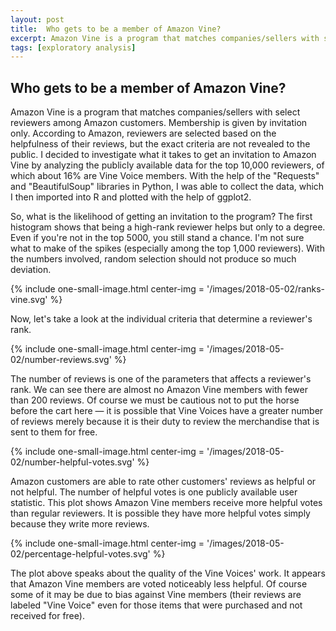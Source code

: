 ```yaml
---
layout: post
title:  Who gets to be a member of Amazon Vine?
excerpt: Amazon Vine is a program that matches companies/sellers with select reviewers among Amazon customers. Membership is given by invitation only. According to Amazon, reviewers are selected based on the helpfulness of their reviews, but the exact criteria are not revealed to the public. I decided to investigate what it takes to get an invitation to Amazon Vine by analyzing the publicly available data for the top 10,000 reviewers...
tags: [exploratory analysis]
---
```


## Who gets to be a member of Amazon Vine?

Amazon Vine is a program that matches companies/sellers with select reviewers among Amazon customers. Membership is given by invitation only. According to Amazon, reviewers are selected based on the helpfulness of their reviews, but the exact criteria are not revealed to the public. I decided to investigate what it takes to get an invitation to Amazon Vine by analyzing the publicly available data for the top 10,000 reviewers, of which about 16% are Vine Voice members. With the help of the "Requests" and "BeautifulSoup" libraries in Python, I was able to collect the data, which I then imported into R and plotted with the help of ggplot2.

So, what is the likelihood of getting an invitation to the program? The first histogram shows that being a high-rank reviewer helps but only to a degree. Even if you're not in the top 5000, you still stand a chance. I'm not sure what to make of the spikes (especially among the top 1,000 reviewers). With the numbers involved, random selection should not produce so much deviation.

{% include one-small-image.html center-img = '/images/2018-05-02/ranks-vine.svg'  %}

Now, let's take a look at the individual criteria that determine a reviewer's rank.

{% include one-small-image.html center-img = '/images/2018-05-02/number-reviews.svg'  %}

The number of reviews is one of the parameters that affects a reviewer's rank. We can see there are almost no Amazon Vine members with fewer than 200 reviews. Of course we must be cautious not to put the horse before the cart here — it is possible that Vine Voices have a greater number of reviews merely because it is their duty to review the merchandise that is sent to them for free.

{% include one-small-image.html center-img = '/images/2018-05-02/number-helpful-votes.svg'  %}

Amazon customers are able to rate other customers' reviews as helpful or not helpful. The number of helpful votes is one publicly available user statistic. This plot shows Amazon Vine members receive more helpful votes than regular reviewers. It is possible they have more helpful votes simply because they write more reviews.

{% include one-small-image.html center-img = '/images/2018-05-02/percentage-helpful-votes.svg'  %}

The plot above speaks about the quality of the Vine Voices' work. It appears that Amazon Vine members are voted noticeably less helpful. Of course some of it may be due to bias against Vine members (their reviews are labeled "Vine Voice" even for those items that were purchased and not received for free).